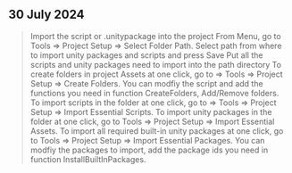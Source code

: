 ## 30 July 2024

> Import the script or .unitypackage into the project
> From Menu, go to Tools => Project Setup => Select Folder Path. Select path from where to import unity packages and scripts and press Save
> Put all the scripts and unity packages need to import into the path directory
> To create folders in project Assets at one click, go to => Tools => Project Setup => Create Folders.
> You can modfiy the script and add the functions you need in function CreateFolders, Add/Remove folders.
> To import scripts in the folder at one click, go to => Tools => Project Setup => Import Essential Scripts.
> To import unity packages in the folder at one click, go to Tools => Project Setup => Import Essential Assets.
> To import all required built-in unity packages at one click, go to Tools => Project Setup => Import Essential Packages.
> You can modfiy the packages to import, add the package ids you need in function InstallBuiltInPackages.
